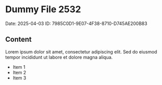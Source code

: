 # Dummy File 2532

Date: 2025-04-03
ID: 7985C0D1-9E07-4F38-8710-D745AE200B83

## Content

Lorem ipsum dolor sit amet, consectetur adipiscing elit.
Sed do eiusmod tempor incididunt ut labore et dolore magna aliqua.

* Item 1
* Item 2
* Item 3

